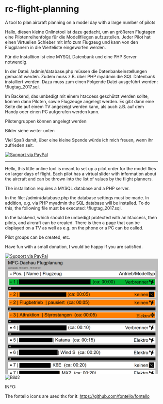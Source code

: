 # rc-flight-planning
A tool to plan aircraft planning on a model day with a large number of pilots

Hallo, diesen kleine Onlinetool ist dazu gedacht, um an größeren Flugtagen eine Pilotenreihenfolge für die Modellfliegen aufzustellen.
Jeder Pilot hat einen Virtuellen Schieber mit Info zum Flugzeug und kann von den Flugplanern in die Werteliste eingeworfen werden. 

Für die Installtion ist eine MYSQL Datenbank und eine PHP Server notwendig.

In der Datei: /admin/database.php müssen die Datenbankeinstellungen gemacht werden. Zudem muss z.B. über PHP myadmin die SQL Datenbank installiert werden.
Dazu muss zum einen Folgende Datei ausgeführt werden:
\flugtag_2017.sql.

Im Backend, das umbedigt mit einem htaccess geschützt werden sollte, können dann Piloten, sowie Flugzeuge angelegt werden. Es gibt dann eine Seite die auf einem TV angezeigt werden kann, als auch z.B. auf dem Handy oder einen PC aufgerufen werden kann.

Pilotengruppen können angelegt werden

Bilder siehe weiter unten

Viel Spaß damit, über eine kleine Spende würde ich mich freuen, wenn ihr zufrieden seit.

<a href="https://paypal.me/druckgott/10">
  <img alt="Support via PayPal" src="https://cdn.rawgit.com/twolfson/paypal-github-button/1.0.0/dist/button.svg"/>
</a>


------------------------------------------------------------------------------------------------

Hello, this little online tool is meant to set up a pilot order for the model flies on larger days of flight.
Each pilot has a virtual slider with information about the aircraft and can be thrown into the list of values ​​by the flight planners.

The installation requires a MYSQL database and a PHP server.

In the file: /admin/database.php the database settings must be made. In addition, e.g. via PHP myadmin the SQL database will be installed.
To do this, the following file must be executed:
\flugtag_2017.sql.

In the backend, which should be umbedigt protected with an htaccess, then pilots, and aircraft can be created. There is then a page that can be displayed on a TV as well as e.g. on the phone or a PC can be called.

Pilot groups can be created, etc.

Have fun with a small donation, I would be happy if you are satisfied.

<a href="https://paypal.me/druckgott/10">
  <img alt="Support via PayPal" src="https://cdn.rawgit.com/twolfson/paypal-github-button/1.0.0/dist/button.svg"/>
</a>

<img src="https://github.com/druckgott/rc-flight-planning/blob/master/tempsnip.png" alt="Bild1">
<img src="https://github.com/druckgott/rc-flight-planning/blob/master/tempsnip1.png" alt="Bild2">


INFO:

The fontello icons are used thx for it:
https://github.com/fontello/fontello
